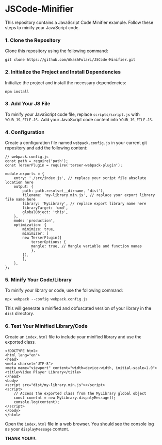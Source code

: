 # JSCode-Minifier
This repository contains a JavaScript Code Minifier example. Follow these steps to minify your JavaScript code.

### 1. Clone the Repository
Clone this repository using the following command:

    git clone https://github.com/AkashFulari/JSCode-Minifier.git


### 2. Initialize the Project and Install Dependencies
Initialize the project and install the necessary dependencies:

    npm install

### 3. Add Your JS File
To minify your JavaScript code file, replace `scripts/script.js` with `YOUR_JS_FILE.JS.` Add your JavaScript code content into `YOUR_JS_FILE.JS.`

### 4. Configuration
Create a configuration file named `webpack.config.js` in your current git repository and add the following content:

    // webpack.config.js
    const path = require('path');
    const TerserPlugin = require('terser-webpack-plugin');

    module.exports = {
        entry: './src/index.js', // replace your script file absolute location here
        output: {
            path: path.resolve(__dirname, 'dist'),
            filename: 'my-library.min.js', // replace your export library file name here
            library: 'MyLibrary', // replace export library name here
            libraryTarget: 'umd',
            globalObject: 'this',
        },
        mode: 'production',
        optimization: {
            minimize: true,
            minimizer: [
            new TerserPlugin({
                terserOptions: {
                mangle: true, // Mangle variable and function names
                },
            }),
            ],
        },
    };

### 5. Minify Your Code/Library
To minify your library or code, use the following command:

    npx webpack --config webpack.config.js

This will generate a minified and obfuscated version of your library in the `dist` directory.

### 6. Test Your Minified Library/Code
Create an `index.html` file to include your minified library and use the exported class.

    <!DOCTYPE html>
    <html lang="en">
    <head>
    <meta charset="UTF-8">
    <meta name="viewport" content="width=device-width, initial-scale=1.0">
    <title>Video Player Library</title>
    </head>
    <body>
    <script src="dist/my-library.min.js"></script>
    <script>
        // Access the exported class from the MyLibrary global object
        const conetnt = new MyLibrary.dispalyMessage();
        console.log(content);
    </script>
    </body>
    </html>

Open the `index.html` file in a web browser. You should see the console log as your `displayMessage` content.

 **THANK YOU!!!.**